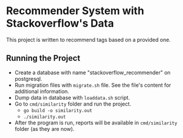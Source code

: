 # Recommender System with Stackoverflow's Data

This project is written to recommend tags based on a provided one.

## Running the Project

- Create a database with name "stackoverflow\_recommender" on postgresql.
- Run migration files with `migrate.sh` file. See the file's content for additional information.
- Dump data in database with `loaddata.sh` script.
- Go to `cmd/similarity` folder and run the project.
  - `go build -o similarity.out`
  - `./similarity.out`
- After the program is run, reports will be available in `cmd/similarity` folder (as they are now).
